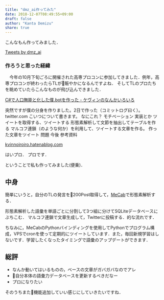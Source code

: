```yaml
---
title: "dmz_ai作ってみた"
date: 2018-12-07T08:49:55+09:00
draft: false
author: "Kanta Demizu"
share: true
---
```

こんなもん作ってみました．

<a class="twitter-timeline" width=60% height="400px" href="https://twitter.com/dmz_ai?ref_src=twsrc%5Etfw">Tweets by dmz_ai</a> <script async src="https://platform.twitter.com/widgets.js" charset="utf-8"></script>

### 作ろうと思った経緯

　今年の10月下旬ごろに開催された高専プロコンに参加してきました．例年，高専プロコンが終わったらTLが賑やかになるんですよね．
そしてTLのプロたちを眺めていたらこんなものが飛び込んできました．
<div class="blogCard"><div class="blogCardCont"><div class="blogCardTxt"><p class="blogCardTitle"><a href="http://kvinnoiroiro.hatenablog.com/entry/2018/11/04/221920">C#で人口無能と化した僕.botを作った - ケヴィンのなんかいろいろ</a></p><p>突然ですが僕の分身を作りました。2日で作った（コミットログ曰く）。 twitter.com こいつについて書きます。 なにこれ？ モチベーション 実装とか ツイートを取得する、ツイートする 形態素解析して文節を抽出してテーブルを作る マルコフ連鎖（のような何か）を利用して、ツイートする文章を作る。 作った文章をツイート 問題 今後 参考資料</p></div><div class="blogCardImg"><div class="blogCardImg__wrap"><a href="http://kvinnoiroiro.hatenablog.com/entry/2018/11/04/221920"><img src="https://cdn.blog.st-hatena.com/images/theme/og-image-1500.png" alt=""></a></div></div></div><div class="blogCardFooter"><a href="http://kvinnoiroiro.hatenablog.com/entry/2018/11/04/221920"><img src="//www.google.com/s2/favicons?domain=http://kvinnoiroiro.hatenablog.com/entry/2018/11/04/221920" alt="">kvinnoiroiro.hatenablog.com</a></div></div>

はいプロ．
プロです．

ということで私も作ってみました(便乗)．

## 中身
簡単にいうと，自分のTLの発言を200Post取得して，[MeCab](http://taku910.github.io/mecab/)で形態素解析する．

形態素解析した語彙を単語ごとに分割して3つ組に分けてSQLiteデータベースにぶちこむ．
マルコフ連鎖で文章生成して，Twitterに投稿する．的な流れです．

ちなみに，MeCabのPythonバインディングを使用してPythonでプログラム構成，VPSでcronを使って定期的にツイートしています．また，毎回新規学習はしないです．学習したくなったタイミングで語彙のアップデートができます．

## 総評
- なんか動いてはいるものの，ベースの文章がガバガバなのでアレ
- 自分本体の語彙力データベースを更新するべきだなー
- プロになりたい

そのうちまた機能追加していい感じにしていきたいですね．